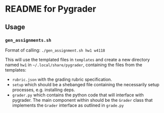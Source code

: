 # README for Pygrader

## Usage

### `gen_assignments.sh`

Format of calling: `./gen_assignment.sh hw1 w4118`

This will use the templated files in `templates` and create a new directory
named `hw1` in `~/.local/share/pygrader`, containing the files from the
templates:

- `rubric.json` with the grading rubric specification.
- `setup` which should be a shebanged file containing the necessarily setup
  processes, e.g. installing deps.
- `grader.py` which contains the python code that will interface with pygrader.
  The main component within should be the `Grader` class that implements the
  `Grader` interface as outlined in `grade.py`
